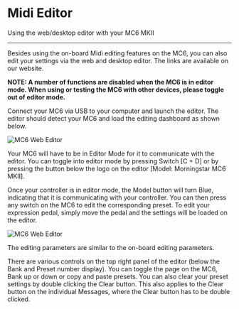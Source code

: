 # Midi Editor

Using the web/desktop editor with your MC6 MKII

___

Besides using the on-board Midi editing features on the MC6, you can also edit your settings via the web and desktop editor. The links are available on our website.

**NOTE: A number of functions are disabled when the MC6 is in editor mode. When using or testing the MC6 with other devices, please toggle out of editor mode.**

Connect your MC6 via USB to your computer and launch the editor. The editor should detect your MC6 and load the editing dashboard as shown below.

![MC6 Web Editor](../img/web-editor-3.png)

Your MC6 will have to be in Editor Mode for it to communicate with the editor. You can toggle into editor mode by pressing Switch [C + D] or by pressing the button below the logo on the editor [Model: Morningstar MC6 MKII].

Once your controller is in editor mode, the Model button will turn Blue, indicating that it is communicating with your controller. You can then press any switch on the MC6 to edit the corresponding preset. To edit your expression pedal, simply move the pedal and the settings will be loaded on the editor.

![MC6 Web Editor](../img/web-editor-4.png)

The editing parameters are similar to the on-board editing parameters. 

There are various controls on the top right panel of the editor (below the Bank and Preset number display). You can toggle the page on the MC6, Bank up or down or copy and paste presets. You can also clear your preset settings by double clicking the Clear button. This also applies to the Clear button on the individual Messages, where the Clear button has to be double clicked.
